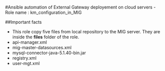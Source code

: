 #Ansible automation of External Gateway deployement on cloud servers - Role name : km_configuration_in_MIG

##Important facts
* This role copy five files from local repository to the MIG server. They are inside the **files** folder of the role.
*  api-manager.xml
*  mig-master-datasources.xml
*  mysql-connector-java-5.1.40-bin.jar
*  registry.xml
*  user-mgt.xml
